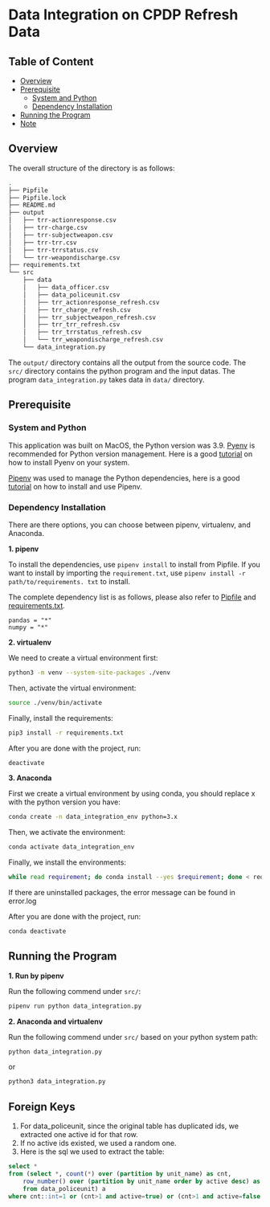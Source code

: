 # Data Integration on CPDP Refresh Data

## Table of Content

- [Overview](#overview)
- [Prerequisite](#prerequisite)
  - [System and Python](#system-and-python)
  - [Dependency Installation](#dependency-installation)
- [Running the Program](#running-the-program)
- [Note](#foreign-keys)

## Overview

The overall structure of the directory is as follows:

```bash
.
├── Pipfile
├── Pipfile.lock
├── README.md
├── output
│   ├── trr-actionresponse.csv
│   ├── trr-charge.csv
│   ├── trr-subjectweapon.csv
│   ├── trr-trr.csv
│   ├── trr-trrstatus.csv
│   └── trr-weapondischarge.csv
├── requirements.txt
└── src
    ├── data
    │   ├── data_officer.csv
    │   ├── data_policeunit.csv
    │   ├── trr_actionresponse_refresh.csv
    │   ├── trr_charge_refresh.csv
    │   ├── trr_subjectweapon_refresh.csv
    │   ├── trr_trr_refresh.csv
    │   ├── trr_trrstatus_refresh.csv
    │   └── trr_weapondischarge_refresh.csv
    └── data_integration.py
```

The `output/` directory contains all the output from the source code. The `src/`
directory contains the python program and the input datas. The program `data_integration.py`
takes data in `data/` directory.

## Prerequisite

### System and Python

This application was built on MacOS, the Python version was 3.9.
[Pyenv](https://github.com/pyenv/pyenv) is recommended for Python version management.
Here is a good [tutorial](https://realpython.com/intro-to-pyenv/) on how to install
Pyenv on your system.

[Pipenv](https://github.com/pypa/pipenv) was used to manage the Python dependencies,
here is a good [tutorial](https://realpython.com/pipenv-guide/) on how to install
and use Pipenv.

### Dependency Installation

There are there options, you can choose between pipenv,
virtualenv, and Anaconda.

**1. pipenv**

To install the dependencies, use `pipenv install` to install from Pipfile. If you
want to install by importing the `requirement.txt`, use
`pipenv install -r path/to/requirements. txt` to install.

The complete dependency list is as follows, please also refer to [Pipfile](Pipfile)
and [requirements.txt](requirements.txt).

```
pandas = "*"
numpy = "*"
```

**2. virtualenv**

We need to create a virtual environment first:

```bash
python3 -m venv --system-site-packages ./venv
```

Then, activate the virtual environment:

```bash
source ./venv/bin/activate
```

Finally, install the requirements:

```bash
pip3 install -r requirements.txt
```

After you are done with the project, run:

```bash
deactivate
```

**3. Anaconda**

First we create a virtual environment by using conda, you
should replace x with the python version you have:

```bash
conda create -n data_integration_env python=3.x
```

Then, we activate the environment:

```bash
conda activate data_integration_env
```
Finally, we install the environments:

```bash
while read requirement; do conda install --yes $requirement; done < requirements.txt 2>error.log
```

If there are uninstalled packages, the error message can be
found in error.log

After you are done with the project, run:

```bash
conda deactivate
```

## Running the Program

**1. Run by pipenv**

Run the following commend under `src/`:

```bash
pipenv run python data_integration.py
```

**2. Anaconda and virtualenv**

Run the following commend under `src/` based on your python
system path:

```bash
python data_integration.py
```
or
```bash
python3 data_integration.py
```

## Foreign Keys
1. For data_policeunit, since the original table has duplicated ids, we extracted one active id for that row.
2. If no active ids existed, we used a random one.
3. Here is the sql we used to extract the table:
```sql
select *
from (select *, count(*) over (partition by unit_name) as cnt,
    row_number() over (partition by unit_name order by active desc) as rank
    from data_policeunit) a
where cnt::int=1 or (cnt>1 and active=true) or (cnt>1 and active=false and rank::int = 1);
```

